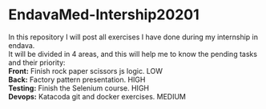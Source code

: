 # EndavaMed-Intership20201
In this repository I will post all exercises I have done during my internship in endava. <br/>
It will be divided in 4 areas, and this will help me to know the pending tasks and their priority: <br/>
**Front:**  Finish rock paper scissors js logic. LOW <br/>
**Back:**  Factory pattern presentation. HIGH <br/>
**Testing:**  Finish the Selenium course. HIGH <br/>
**Devops:**  Katacoda git and docker exercises. MEDIUM <br/>
